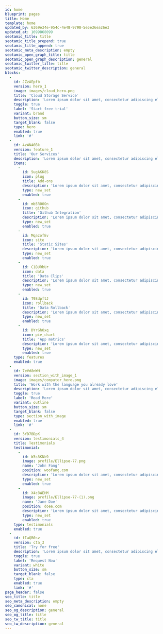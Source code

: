 ```yaml
---
id: home
blueprint: pages
title: Home
template: home
updated_by: 6369e34e-954c-4e48-9798-5e5e36ea26e3
updated_at: 1699868099
seotamic_title: title
seotamic_title_prepend: true
seotamic_title_append: true
seotamic_meta_description: empty
seotamic_open_graph_title: title
seotamic_open_graph_description: general
seotamic_twitter_title: title
seotamic_twitter_description: general
blocks:
  -
    id: JZzAEpfb
    version: hero_1
    image: images/cloud_hero.png
    title: 'Cloud Storage Service'
    description: 'Lorem ipsum dolor sit amet, consectetur adipiscing elit. Non sem varius facilisis venenatis amet, eu.'
    toggle: true
    label: 'Start free trial'
    variant: brand
    button_size: sm
    target_blank: false
    type: hero
    enabled: true
    link: '#'
  -
    id: 4zWNA0Bk
    version: feature_1
    title: 'Our Services'
    description: 'Lorem ipsum dolor sit amet, consectetur adipiscing elit. Non sem varius facilisis venenatis amet, eu.'
    items:
      -
        id: 5ugAKK8S
        icon: plug
        title: Add-ons
        description: 'Lorem ipsum dolor sit amet, consectetur adipiscing elit.'
        type: new_set
        enabled: true
      -
        id: mb5R00On
        icon: github
        title: 'Github Integration'
        description: 'Lorem ipsum dolor sit amet, consectetur adipiscing elit.'
        type: new_set
        enabled: true
      -
        id: MqazofEv
        icon: site
        title: 'Static Sites'
        description: 'Lorem ipsum dolor sit amet, consectetur adipiscing elit.'
        type: new_set
        enabled: true
      -
        id: C1BURbUr
        icon: data
        title: 'Data Clips'
        description: 'Lorem ipsum dolor sit amet, consectetur adipiscing elit.'
        type: new_set
        enabled: true
      -
        id: T9SdpftJ
        icon: rollback
        title: 'Data Rollback'
        description: 'Lorem ipsum dolor sit amet, consectetur adipiscing elit.'
        type: new_set
        enabled: true
      -
        id: DYrGhOxq
        icon: pie_chart
        title: 'App metrics'
        description: 'Lorem ipsum dolor sit amet, consectetur adipiscing elit.'
        type: new_set
        enabled: true
    type: features
    enabled: true
  -
    id: 7eVd8nWH
    version: section_with_image_1
    image: images/computer_hero.png
    title: 'Work with the language you already love'
    description: 'Lorem ipsum dolor sit amet, consectetur adipiscing elit. Non sem varius facilisis venenatis amet, eu.'
    toggle: true
    label: 'Read More'
    variant: outline
    button_size: sm
    target_blank: false
    type: section_with_image
    enabled: true
    link: '#'
  -
    id: 3YD7BDpK
    version: testimonials_4
    title: Testimonials
    testimonial:
      -
        id: W3s8KNb9
        image: profile/Ellipse-77.png
        name: 'John Fang'
        position: woofang.com
        description: 'Lorem ipsum dolor sit amet, consectetur adipiscing elit. Non sem varius facilisis venenatis amet, eu.'
        type: new_set
        enabled: true
      -
        id: X4c8WEHM
        image: profile/Ellipse-77-(1).png
        name: 'Jane Doe'
        position: doee.com
        description: 'Lorem ipsum dolor sit amet, consectetur adipiscing elit. Non sem varius facilisis venenatis amet, eu.'
        type: new_set
        enabled: true
    type: testimonials
    enabled: true
  -
    id: fIaQB0sv
    version: cta_3
    title: 'Try for free'
    description: 'Lorem ipsum dolor sit amet, consectetur adipiscing elit. Non sem varius facilisis venenatis amet, eu.'
    toggle: true
    label: 'Request Now'
    variant: white
    button_size: sm
    target_blank: false
    type: cta
    enabled: true
    link: '#'
page_header: false
seo_title: title
seo_meta_description: empty
seo_canonical: none
seo_og_description: general
seo_og_title: title
seo_tw_title: title
seo_tw_description: general
---
```


